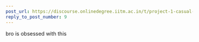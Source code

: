 ```yaml
---
post_url: https://discourse.onlinedegree.iitm.ac.in/t/project-1-casual-banter/167344/10
reply_to_post_number: 9
---
```

bro is obsessed with this  
